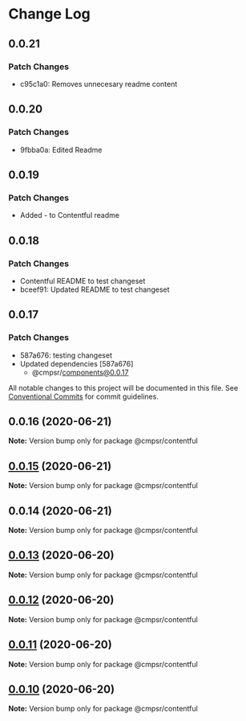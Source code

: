 # Change Log

## 0.0.21

### Patch Changes

- c95c1a0: Removes unnecesary readme content

## 0.0.20

### Patch Changes

- 9fbba0a: Edited Readme

## 0.0.19

### Patch Changes

- Added - to Contentful readme

## 0.0.18

### Patch Changes

- Contentful README to test changeset
- bceef91: Updated README to test changeset

## 0.0.17

### Patch Changes

- 587a676: testing changeset
- Updated dependencies [587a676]
  - @cmpsr/components@0.0.17

All notable changes to this project will be documented in this file.
See [Conventional Commits](https://conventionalcommits.org) for commit guidelines.

## 0.0.16 (2020-06-21)

**Note:** Version bump only for package @cmpsr/contentful

## [0.0.15](https://github.com/cmpsr/composer/compare/v0.0.14...v0.0.15) (2020-06-21)

**Note:** Version bump only for package @cmpsr/contentful

## 0.0.14 (2020-06-21)

**Note:** Version bump only for package @cmpsr/contentful

## [0.0.13](https://github.com/cmpsr/composer/compare/v0.0.15...v0.0.13) (2020-06-20)

**Note:** Version bump only for package @cmpsr/contentful

## [0.0.12](https://github.com/cmpsr/composer/compare/v0.0.15...v0.0.12) (2020-06-20)

**Note:** Version bump only for package @cmpsr/contentful

## [0.0.11](https://github.com/cmpsr/composer/compare/v0.0.15...v0.0.11) (2020-06-20)

**Note:** Version bump only for package @cmpsr/contentful

## [0.0.10](https://github.com/cmpsr/composer/compare/v0.0.15...v0.0.10) (2020-06-20)

**Note:** Version bump only for package @cmpsr/contentful
